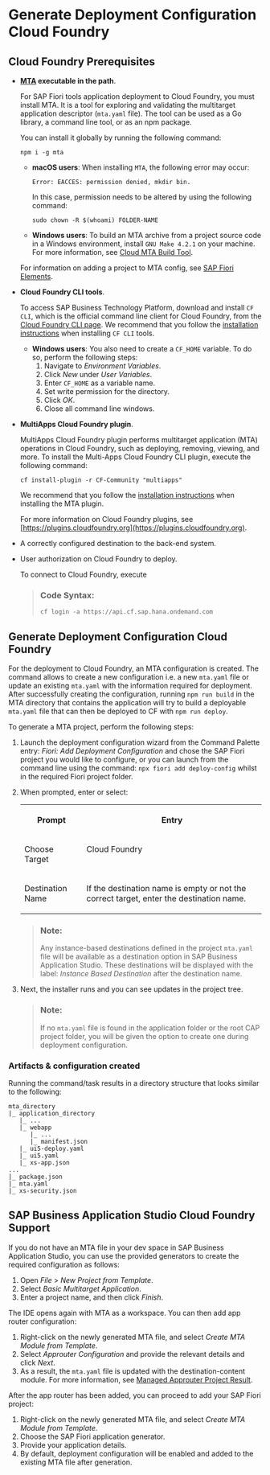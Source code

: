 <!-- loio41e63bde991a485ea362fc5ba35cf5bc -->

# Generate Deployment Configuration Cloud Foundry



<a name="loio41e63bde991a485ea362fc5ba35cf5bc__section_m3v_5r3_k4b"/>

## Cloud Foundry Prerequisites

-   **[MTA](https://github.com/SAP/cloud-mta) executable in the path**.

    For SAP Fiori tools application deployment to Cloud Foundry, you must install MTA. It is a tool for exploring and validating the multitarget application descriptor \(`mta.yaml` file\). The tool can be used as a Go library, a command line tool, or as an npm package.

    You can install it globally by running the following command:

    ```
    npm i -g mta
    ```

    -   **macOS users**: When installing `MTA`, the following error may occur:

        ```
        Error: EACCES: permission denied, mkdir bin.
        ```

        In this case, permission needs to be altered by using the following command:

        ```
        sudo chown -R $(whoami) FOLDER-NAME
        ```

    -   **Windows users**: To build an MTA archive from a project source code in a Windows environment, install `GNU Make 4.2.1` on your machine. For more information, see [Cloud MTA Build Tool](https://sap.github.io/cloud-mta-build-tool/makefile).

    For information on adding a project to MTA config, see [SAP Fiori Elements](../Generating-an-Application/SAP-Fiori-Elements/sap-fiori-elements-1488469.md).

-   **Cloud Foundry CLI tools**.

    To access SAP Business Technology Platform, download and install `CF CLI`, which is the official command line client for Cloud Foundry, from the [Cloud Foundry CLI page](https://github.com/cloudfoundry/cli#installers-and-compressed-binaries-1). We recommend that you follow the [installation instructions](https://docs.cloudfoundry.org/cf-cli/install-go-cli.html) when installing `CF CLI` tools.

    -   **Windows users**: You also need to create a `CF_HOME` variable. To do so, perform the following steps:
        1.  Navigate to *Environment Variables*.
        2.  Click *New* under *User Variables*.
        3.  Enter `CF_HOME` as a variable name.
        4.  Set write permission for the directory.
        5.  Click *OK*.
        6.  Close all command line windows.


-   **MultiApps Cloud Foundry plugin**.

    MultiApps Cloud Foundry plugin performs multitarget application \(MTA\) operations in Cloud Foundry, such as deploying, removing, viewing, and more. To install the Multi-Apps Cloud Foundry CLI plugin, execute the following command:

    ```
    cf install-plugin -r CF-Community "multiapps"
    ```

    We recommend that you follow the [installation instructions](https://help.sap.com/viewer/65de2977205c403bbc107264b8eccf4b/Cloud/en-US/27f3af39c2584d4ea8c15ba8c282fd75.html) when installing the MTA plugin.

    For more information on Cloud Foundry plugins, see [https://plugins.cloudfoundry.org](https://plugins.cloudfoundry.org).

-   A correctly configured destination to the back-end system.
-   User authorization on Cloud Foundry to deploy.

    To connect to Cloud Foundry, execute

    > ### Code Syntax:  
    > ```
    > cf login -a https://api.cf.sap.hana.ondemand.com
    > ```




<a name="loio41e63bde991a485ea362fc5ba35cf5bc__section_yw1_d53_k4b"/>

## Generate Deployment Configuration Cloud Foundry

For the deployment to Cloud Foundry, an MTA configuration is created. The command allows to create a new configuration i.e. a new `mta.yaml` file or update an existing `mta.yaml` with the information required for deployment. After successfully creating the configuration, running `npm run build` in the MTA directory that contains the application will try to build a deployable `mta.yaml` file that can then be deployed to CF with `npm run deploy`.

To generate a MTA project, perform the following steps:

1.  Launch the deployment configuration wizard from the Command Palette entry: *Fiori: Add Deployment Configuration* and chose the SAP Fiori project you would like to configure, or you can launch from the command line using the command: `npx fiori add deploy-config` whilst in the required Fiori project folder.
2.  When prompted, enter or select:


    <table>
    <tr>
    <th valign="top">

    Prompt
    
    </th>
    <th valign="top">

    Entry
    
    </th>
    </tr>
    <tr>
    <td valign="top">
    
    Choose Target
    
    </td>
    <td valign="top">
    
    Cloud Foundry
    
    </td>
    </tr>
    <tr>
    <td valign="top">
    
    Destination Name
    
    </td>
    <td valign="top">
    
    If the destination name is empty or not the correct target, enter the destination name.
    
    </td>
    </tr>
    </table>
    
    > ### Note:  
    > Any instance-based destinations defined in the project `mta.yaml` file will be available as a destination option in SAP Business Application Studio. These destinations will be displayed with the label: *Instance Based Destination* after the destination name.

3.  Next, the installer runs and you can see updates in the project tree.

    > ### Note:  
    > If no `mta.yaml` file is found in the application folder or the root CAP project folder, you will be given the option to create one during deployment configuration.




### Artifacts & configuration created

Running the command/task results in a directory structure that looks similar to the following:

```
mta_directory
|_ application_directory
   |_ ...
   |_ webapp
      |_ ...
      |_ manifest.json
   |_ ui5-deploy.yaml
   |_ ui5.yaml
   |_ xs-app.json
...
|_ package.json
|_ mta.yaml
|_ xs-security.json
```



<a name="loio41e63bde991a485ea362fc5ba35cf5bc__section_gr1_tvd_l4b"/>

## SAP Business Application Studio Cloud Foundry Support

If you do not have an MTA file in your dev space in SAP Business Application Studio, you can use the provided generators to create the required configuration as follows:

1.  Open *File* \> *New Project from Template*.
2.  Select *Basic Multitarget Application*.
3.  Enter a project name, and then click *Finish*.

The IDE opens again with MTA as a workspace. You can then add app router configuration:

1.  Right-click on the newly generated MTA file, and select *Create MTA Module from Template*.
2.  Select *Approuter Configuration* and provide the relevant details and click *Next*.
3.  As a result, the `mta.yaml` file is updated with the destination-content module. For more information, see [Managed Approuter Project Result](https://help.sap.com/docs/SAP%20Business%20Application%20Studio/0e2ec06ee34742fd9054fabe09c12d35/cb57602041e04cd3910e6c7bd613b4a9.html).

After the app router has been added, you can proceed to add your SAP Fiori project:

1.  Right-click on the newly generated MTA file, and select *Create MTA Module from Template*.
2.  Choose the SAP Fiori application generator.
3.  Provide your application details.
4.  By default, deployment configuration will be enabled and added to the existing MTA file after generation.

